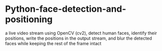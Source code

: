 # Python-face-detection-and-positioning
a live video stream using OpenCV (cv2), detect human faces, identify their positions, write the positions in the output stream, and blur the detected faces while keeping the rest of the frame intact

